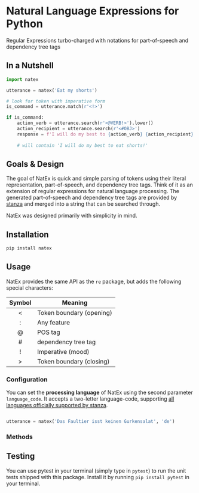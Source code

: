 # **Nat**ural Language **Ex**pressions for Python
Regular Expressions turbo-charged with notations for part-of-speech and dependency tree tags

## In a Nutshell
```python
import natex

utterance = natex('Eat my shorts')

# look for token with imperative form
is_command = utterance.match(r'<!>')

if is_command:
	action_verb = utterance.search(r'<@VERB!>').lower()
	action_recipient = utterance.search(r'<#OBJ>')
	response = f'I will do my best to {action_verb} {action_recipient}!'
	
	# will contain 'I will do my best to eat shorts!'

```

## Goals & Design
The goal of NatEx is quick and simple parsing of tokens using their literal representation, part-of-speech, and dependency tree tags.
Think of it as an extension of regular expressions for natural language processing. The generated part-of-speech and dependency tree tags are provided by [stanza] and merged into a string that can be searched through.

NatEx was designed primarily with simplicity in mind. 

[stanza]: https://stanfordnlp.github.io/stanza

## Installation

```bash
pip install natex
```

## Usage
NatEx provides the same API as the `re` package, but adds the following special characters:

| Symbol | Meaning                  |
|:------:| ------------------------ |
| <      | Token boundary (opening) | 
| :      | Any feature 	 	        | 
| @      | POS tag                  | 
| #      | dependency tree tag      | 
| !      | Imperative (mood)        | 
| >      | Token boundary (closing) | 


### Configuration
You can set the **processing language** of NatEx using the second parameter `language_code`. 
It accepts a two-letter language-code, supporting [all languages officially supported by stanza].

[all languages officially supported by stanza]: https://stanfordnlp.github.io/stanza/available_models.html

```python

utterance = natex('Das Faultier isst keinen Gurkensalat', 'de')

```

### Methods

## Testing
You can use pytest in your terminal (simply type in `pytest`) to run the unit tests shipped with this package.
Install it by running `pip install pytest` in your terminal.